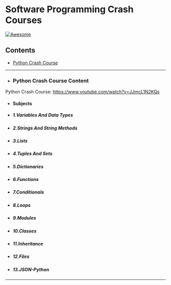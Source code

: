 # Software Programming Crash Courses
[![Awesome](https://cdn.rawgit.com/sindresorhus/awesome/d7305f38d29fed78fa85652e3a63e154dd8e8829/media/badge.svg)](https://github.com/sindresorhus/awesome) <a name="awesome-frontend-resources"></a>


## Contents
* [Python Crash Course](#python)

<hr>

- ### Python Crash Course Content <a name="python"></a>

Python Crash Course: https://www.youtube.com/watch?v=JJmcL1N2KQs

- #### Subjects

- ##### 1.Variables And Data Types
- ##### 2.Strings And String Methods
- ##### 3.Lists
- ##### 4.Tuples And Sets
- ##### 5.Dictionaries
- ##### 6.Functions
- ##### 7.Conditionals
- ##### 8.Loops
- ##### 9.Modules
- ##### 10.Classes
- ##### 11.Inheritance
- ##### 12.Files
- ##### 13.JSON-Python

<hr>
